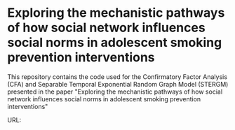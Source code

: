 # Exploring the mechanistic pathways of how social network influences social norms in adolescent smoking prevention interventions
This repository contains the code used for the Confirmatory Factor Analysis (CFA) and Separable Temporal Exponential Random Graph Model (STERGM) presented in the paper "Exploring the mechanistic pathways of how social network influences social norms in adolescent smoking prevention interventions"

URL:
